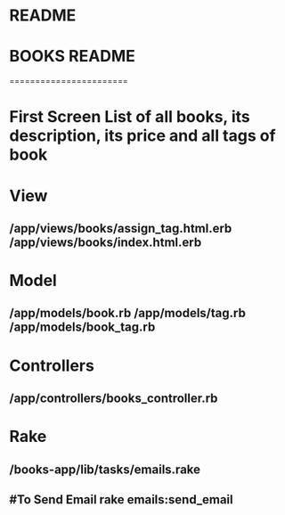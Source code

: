 # README

# BOOKS  README
=======================

# First Screen List of all books, its description, its price and all tags of book 

# View
/app/views/books/assign_tag.html.erb
/app/views/books/index.html.erb
-----------------------

# Model	
/app/models/book.rb
/app/models/tag.rb
/app/models/book_tag.rb
-----------------------

# Controllers
/app/controllers/books_controller.rb
-----------------------

# Rake
/books-app/lib/tasks/emails.rake
-----------------------

#To Send Email
rake emails:send_email
-----------------------
